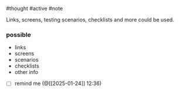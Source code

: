 #thought #active #note 

Links, screens, testing scenarios, checklists and more could be used.

### possible

- links
- screens
- scenarios
- checklists
- other info

- [ ] remind me (@[[2025-01-24]] 12:36)